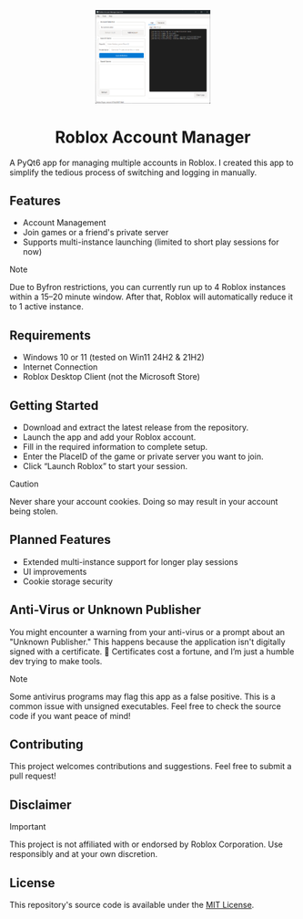 <p align="center">
  <a href="https://github.com/mk-gg/roblox-account-manager">
    <img src="https://github.com/mk-gg/roblox-account-manager/blob/main/preview/preview.png" alt="Master" style="width:40%; height:auto;">
  </a>
</p>

<h1 align="center">Roblox Account Manager</h1>

A PyQt6 app for managing multiple accounts in Roblox. I created this app to simplify the tedious process of switching and logging in manually.


## Features
- Account Management
- Join games or a friend's private server
- Supports multi-instance launching (limited to short play sessions for now)

> [!NOTE]
> Due to Byfron restrictions, you can currently run up to 4 Roblox instances within a 15–20 minute window. After that, Roblox will automatically reduce it to 1 active instance.

## Requirements

- Windows 10 or 11 (tested on Win11 24H2 & 21H2)
- Internet Connection
- Roblox Desktop Client (not the Microsoft Store)

## Getting Started

- Download and extract the latest release from the repository.
- Launch the app and add your Roblox account.
- Fill in the required information to complete setup.
- Enter the PlaceID of the game or private server you want to join.
- Click “Launch Roblox” to start your session.


> [!CAUTION]
> Never share your account cookies. Doing so may result in your account being stolen.


## Planned Features

- Extended multi-instance support for longer play sessions
- UI improvements
- Cookie storage security

## Anti-Virus or Unknown Publisher

You might encounter a warning from your anti-virus or a prompt about an "Unknown Publisher." This happens because the application isn't digitally signed with a certificate. 💸 Certificates cost a fortune, and I’m just a humble dev trying to make tools.

> [!NOTE]
> Some antivirus programs may flag this app as a false positive. This is a common issue with unsigned executables. Feel free to check the source code if you want peace of mind!

## Contributing

This project welcomes contributions and suggestions. Feel free to submit a pull request!

## Disclaimer

> [!IMPORTANT]  
> This project is not affiliated with or endorsed by Roblox Corporation. Use responsibly and at your own discretion.

## License

This repository's source code is available under the [MIT License](LICENSE).